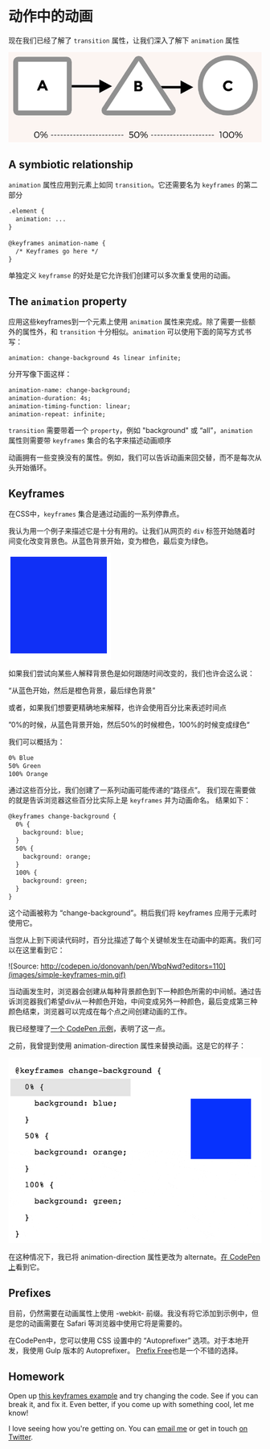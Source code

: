# 动作中的动画

现在我们已经了解了 `transition` 属性，让我们深入了解下 `animation` 属性

![](images/abc.png)

## A symbiotic relationship

`animation` 属性应用到元素上如同 `transition`。它还需要名为 `keyframes` 的第二部分

    .element {
      animation: ...
    }
    
    @keyframes animation-name {
      /* Keyframes go here */
    }

单独定义 `keyframse` 的好处是它允许我们创建可以多次重复使用的动画。

## The `animation` property

应用这些keyframes到一个元素上使用 `animation` 属性来完成。除了需要一些额外的属性外，和 `transition` 十分相似。`animation` 可以使用下面的简写方式书写：

    animation: change-background 4s linear infinite;

分开写像下面这样：

    animation-name: change-background;
    animation-duration: 4s;
    animation-timing-function: linear;
    animation-repeat: infinite;

`transition` 需要带着一个 `property`，例如 "background" 或 “all”，`animation` 属性则需要带 `keyframes` 集合的名字来描述动画顺序

动画拥有一些变换没有的属性。例如，我们可以告诉动画来回交替，而不是每次从头开始循环。

## Keyframes

在CSS中，`keyframes` 集合是通过动画的一系列停靠点。

我认为用一个例子来描述它是十分有用的。让我们从网页的 `div` 标签开始随着时间变化改变背景色。从蓝色背景开始，变为橙色，最后变为绿色。

![](images/change-background-min.gif)

如果我们尝试向某些人解释背景色是如何跟随时间改变的，我们也许会这么说：

“从蓝色开始，然后是橙色背景，最后绿色背景”

或者，如果我们想要更精确地来解释，也许会使用百分比来表述时间点

”0%的时候，从蓝色背景开始，然后50%的时候橙色，100%的时候变成绿色“

我们可以概括为：

    0% Blue
    50% Green
    100% Orange

通过这些百分比，我们创建了一系列动画可能传递的“路径点”。 我们现在需要做的就是告诉浏览器这些百分比实际上是 `keyframes` 并为动画命名。 结果如下：



    @keyframes change-background {
      0% {
        background: blue;
      }
      50% {
        background: orange;
      }
      100% {
        background: green;
      }
    }

这个动画被称为 “change-background”。稍后我们将 keyframes 应用于元素时使用它。

当您从上到下阅读代码时，百分比描述了每个关键帧发生在动画中的距离。我们可以在这里看到它：

![Source: http://codepen.io/donovanh/pen/WbqNwd?editors=110](images/simple-keyframes-min.gif)

当动画发生时，浏览器会创建从每种背景颜色到下一种颜色所需的中间帧。通过告诉浏览器我们希望div从一种颜色开始，中间变成另外一种颜色，最后变成第三种颜色结束，浏览器可以完成在每个点之间创建动画的工作。

我已经整理了[一个 CodePen 示例](http://codepen.io/donovanh/pen/WbqNwd?editors=110)，表明了这一点。

之前，我曾提到使用 animation-direction 属性来替换动画。这是它的样子：

![](images/simple-keyframes-alternating-min.gif)

在这种情况下，我已将 animation-direction 属性更改为 alternate。[在 CodePen 上](http://codepen.io/donovanh/pen/NPZqej)看到它。

## Prefixes

目前，仍然需要在动画属性上使用 -webkit- 前缀。我没有将它添加到示例中，但是您的动画需要在 Safari 等浏览器中使用它将是需要的。

在CodePen中，您可以使用 CSS 设置中的 “Autoprefixer” 选项。对于本地开发，我使用 Gulp 版本的 Autoprefixer。 [Prefix Free](http://leaverou.github.io/prefixfree/)也是一个不错的选择。

## Homework

Open up [this keyframes example](http://codepen.io/donovanh/pen/WbqNwd?editors=110) and try changing the code. See if you can break it, and fix it. Even better, if you come up with something cool, let me know!

I love seeing how you're getting on. You can [email me](mailto:donovan@cssanimation.rocks) or get in touch [on Twitter](https://twitter.com/donovanh).
